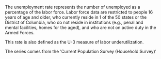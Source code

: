 The unemployment rate represents the number of unemployed as a percentage of the labor force. Labor force data are restricted to people 16 years of age and older, who currently reside in 1 of the 50 states or the District of Columbia, who do not reside in institutions (e.g., penal and mental facilities, homes for the aged), and who are not on active duty in the Armed Forces.

This rate is also defined as the U-3 measure of labor underutilization.

The series comes from the 'Current Population Survey (Household Survey)'
